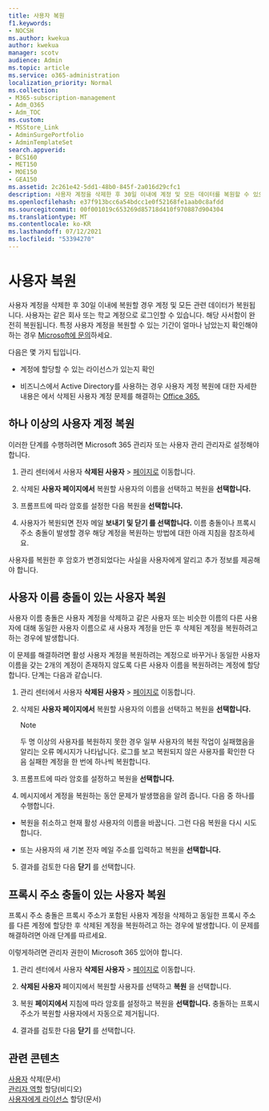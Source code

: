 ```yaml
---
title: 사용자 복원
f1.keywords:
- NOCSH
ms.author: kwekua
author: kwekua
manager: scotv
audience: Admin
ms.topic: article
ms.service: o365-administration
localization_priority: Normal
ms.collection:
- M365-subscription-management
- Adm_O365
- Adm_TOC
ms.custom:
- MSStore_Link
- AdminSurgePortfolio
- AdminTemplateSet
search.appverid:
- BCS160
- MET150
- MOE150
- GEA150
ms.assetid: 2c261e42-5dd1-48b0-845f-2a016d29cfc1
description: 사용자 계정을 삭제한 후 30일 이내에 계정 및 모든 데이터를 복원할 수 있으며 사용자는 동일한 계정으로 로그인할 수 있습니다.
ms.openlocfilehash: e37f913bcc6a54bdcc1e0f52168fe1aab0c8afdd
ms.sourcegitcommit: 00f001019c653269d85718d410f970887d904304
ms.translationtype: MT
ms.contentlocale: ko-KR
ms.lasthandoff: 07/12/2021
ms.locfileid: "53394270"
---
```

# <a name="restore-a-user"></a>사용자 복원
   
사용자 계정을 삭제한 후 30일 이내에 복원할 경우 계정 및 모든 관련 데이터가 복원됩니다. 사용자는 같은 회사 또는 학교 계정으로 로그인할 수 있습니다. 해당 사서함이 완전히 복원됩니다. 특정 사용자 계정을 복원할 수 있는 기간이 얼마나 남았는지 확인해야 하는 경우 [Microsoft에 문의](../../business-video/get-help-support.md)하세요.
  
다음은 몇 가지 팁입니다.
  
- 계정에 할당할 수 있는 라이선스가 있는지 확인
    
- 비즈니스에서 Active Directory를 사용하는 경우 사용자 계정 복원에 대한 자세한 내용은 에서 삭제된 사용자 계정 문제를 해결하는 [Office 365.](/office365/troubleshoot/active-directory/restore-deleted-user-accounts) 
    
## <a name="restore-one-or-more-user-accounts"></a>하나 이상의 사용자 계정 복원

이러한 단계를 수행하려면 Microsoft 365 관리자 또는 사용자 관리 관리자로 설정해야 합니다. 

1. 관리 센터에서 사용자 **삭제된 사용자** \> <a href="https://go.microsoft.com/fwlink/p/?linkid=2071581" target="_blank">페이지로</a> 이동합니다.

2. 삭제된 **사용자 페이지에서** 복원할 사용자의 이름을 선택하고 복원을 **선택합니다.**
    
3. 프롬프트에 따라 암호를 설정한 다음 복원을 **선택합니다.**
    
4. 사용자가 복원되면 전자 메일 **보내기 및 닫기 를 선택합니다.** 이름 충돌이나 프록시 주소 충돌이 발생할 경우 해당 계정을 복원하는 방법에 대한 아래 지침을 참조하세요.
    
사용자를 복원한 후 암호가 변경되었다는 사실을 사용자에게 알리고 추가 정보를 제공해야 합니다.
  
## <a name="restore-a-user-that-has-a-user-name-conflict"></a>사용자 이름 충돌이 있는 사용자 복원

사용자 이름 충돌은 사용자 계정을 삭제하고 같은 사용자 또는 비슷한 이름의 다른 사용자에 대해 동일한 사용자 이름으로 새 사용자 계정을 만든 후 삭제된 계정을 복원하려고 하는 경우에 발생합니다.
  
이 문제를 해결하려면 활성 사용자 계정을 복원하려는 계정으로 바꾸거나 동일한 사용자 이름을 갖는 2개의 계정이 존재하지 않도록 다른 사용자 이름을 복원하려는 계정에 할당합니다. 단계는 다음과 같습니다.

1. 관리 센터에서 사용자 **삭제된 사용자** \> <a href="https://go.microsoft.com/fwlink/p/?linkid=2071581" target="_blank">페이지로</a> 이동합니다.
  
2. 삭제된 **사용자 페이지에서** 복원할 사용자의 이름을 선택하고 복원을 **선택합니다.**
    
    > [!NOTE]
    > 두 명 이상의 사용자를 복원하지 못한 경우 일부 사용자의 복원 작업이 실패했음을 알리는 오류 메시지가 나타납니다. 로그를 보고 복원되지 않은 사용자를 확인한 다음 실패한 계정을 한 번에 하나씩 복원합니다. 
  
3. 프롬프트에 따라 암호를 설정하고 복원을 **선택합니다.**
    
4. 메시지에서 계정을 복원하는 동안 문제가 발생했음을 알려 줍니다. 다음 중 하나를 수행합니다.
    
  - 복원을 취소하고 현재 활성 사용자의 이름을 바꿉니다. 그런 다음 복원을 다시 시도합니다.
    
  - 또는 사용자의 새 기본 전자 메일 주소를 입력하고 복원을 **선택합니다.**
    
5. 결과를 검토한 다음 **닫기** 를 선택합니다.
    
## <a name="restore-a-user-that-has-a-proxy-address-conflict"></a>프록시 주소 충돌이 있는 사용자 복원

프록시 주소 충돌은 프록시 주소가 포함된 사용자 계정을 삭제하고 동일한 프록시 주소를 다른 계정에 할당한 후 삭제된 계정을 복원하려고 하는 경우에 발생합니다. 이 문제를 해결하려면 아래 단계를 따르세요.
  
이렇게하려면 [](about-admin-roles.md) 관리자 권한이 Microsoft 365 있어야 합니다. 

1. 관리 센터에서 사용자 **삭제된 사용자** \> <a href="https://go.microsoft.com/fwlink/p/?linkid=2071581" target="_blank">페이지로</a> 이동합니다.

2. **삭제된 사용자** 페이지에서 복원할 사용자를 선택하고 **복원** 을 선택합니다. 
    
3. 복원 **페이지에서** 지침에 따라 암호를 설정하고 복원을 **선택합니다.** 충돌하는 프록시 주소가 복원할 사용자에서 자동으로 제거됩니다.
    
4. 결과를 검토한 다음 **닫기** 를 선택합니다.

## <a name="related-content"></a>관련 콘텐츠

[사용자](delete-a-user.md) 삭제(문서)\
[관리자 역할](assign-admin-roles.md) 할당(비디오)\
[사용자에게 라이선스](../manage/assign-licenses-to-users.md) 할당(문서)
